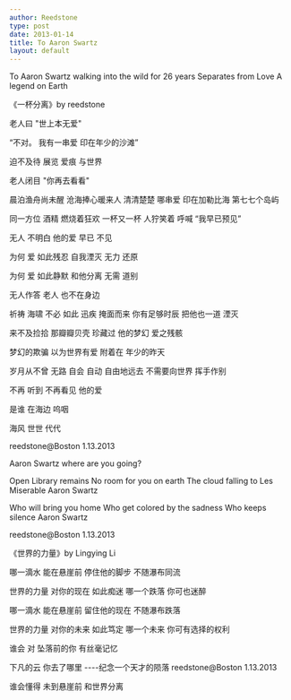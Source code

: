 ```yaml
---
author: Reedstone
type: post
date: 2013-01-14
title: To Aaron Swartz
layout: default
---
```

To Aaron Swartz
walking into the wild for 26 years
Separates from Love
A legend on Earth

《一杯分离》by reedstone

老人曰
"世上本无爱"

“不对。
我有一串爱
印在年少的沙滩”

迫不及待 展览
爱痕 与世界

老人闭目
"你再去看看"

晨泊渔舟尚未醒
沧海捧心暖来人
清清楚楚
哪串爱
印在加勒比海 
第七七个岛屿

同一方位 酒精
燃烧着狂欢
一杯又一杯
人狞笑着 呼喊
“我早已预见”

无人 不明白
他的爱
早已 不见

为何
爱 如此残忍
自我湮灭
无力 还原

为何
爱 如此静默
和他分离
无需 道别

无人作答 老人
也不在身边

祈祷 海啸
不必 如此
迅疾 掩面而来
你有足够时辰
把他也一道
湮灭

来不及捡拾
那瓣瓣贝壳
珍藏过 他的梦幻
爱之残骸

梦幻的欺骗
以为世界有爱
附着在
年少的昨天 

岁月从不曾 无路
自会 自动
自由地远去
不需要向世界
挥手作别

不再
听到 不再看见
他的爱

是谁 在海边
呜咽

海风 
世世 代代

reedstone@Boston
1.13.2013

Aaron Swartz
where are you going? 

Open Library remains
No room for you on earth
The cloud falling to 
Les Miserable
Aaron Swartz

Who will bring you  home
Who get colored by the sadness
Who keeps silence
Aaron Swartz

reedstone@Boston
1.13.2013

《世界的力量》by Lingying Li

哪一滴水 能在悬崖前
停住他的脚步
不随瀑布同流

世界的力量
对你的现在 如此痴迷
哪一个跌落
你可也迷醉

哪一滴水 能在悬崖前
留住他的现在
不随瀑布跌落

世界的力量
对你的未来 如此笃定
哪一个未来
你可有选择的权利

谁会
对
坠落前的你
有丝毫记忆

下凡的云
你去了哪里
----纪念一个天才的陨落
reedstone@Boston
1.13.2013

谁会懂得
未到悬崖前
和世界分离
